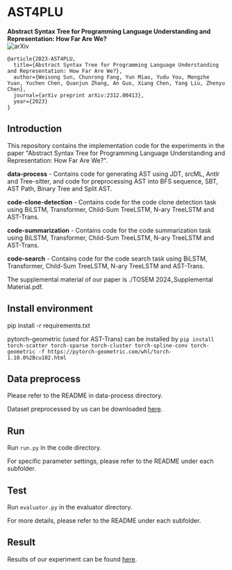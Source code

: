 # AST4PLU
**Abstract Syntax Tree for Programming Language Understanding and Representation: How Far Are We?**    
![arXiv](https://img.shields.io/badge/arXiv-2312.00413-b31b1b.svg)
```
@article{2023-AST4PLU,
  title={Abstract Syntax Tree for Programming Language Understanding and Representation: How Far Are We?},
  author={Weisong Sun, Chunrong Fang, Yun Miao, Yudu You, Mengzhe Yuan, Yuchen Chen, Quanjun Zhang, An Guo, Xiang Chen, Yang Liu, Zhenyu Chen},
  journal={arXiv preprint arXiv:2312.00413},
  year={2023}
}
```

## Introduction
This repository contains the implementation code for the experiments in the paper "Abstract Syntax Tree for Programming Language Understanding and Representation: How Far Are We?".

**data-process** - Contains code for generating AST using JDT, srcML, Antlr and Tree-sitter, and code for preprocessing AST into BFS sequence, SBT, AST Path, Binary Tree and Split AST.

**code-clone-detection** - Contains code for the code clone detection task using BiLSTM, Transformer, Child-Sum TreeLSTM, N-ary TreeLSTM and AST-Trans.

**code-summarization** - Contains code for the code summarization task using BiLSTM, Transformer, Child-Sum TreeLSTM, N-ary TreeLSTM and AST-Trans.

**code-search** - Contains code for the code search task using BiLSTM, Transformer, Child-Sum TreeLSTM, N-ary TreeLSTM and AST-Trans.

The supplemental material of our paper is ./TOSEM 2024_Supplemental Material.pdf.

## Install environment
pip install -r requirements.txt

pytorch-geometric (used for AST-Trans) can be installed by ``pip install torch-scatter torch-sparse torch-cluster torch-spline-conv torch-geometric -f https://pytorch-geometric.com/whl/torch-1.10.0%2Bcu102.html``

## Data preprocess
Please refer to the README in data-process directory.

Dataset preprocessed by us can be downloaded [here](https://drive.google.com/drive/folders/12h4SrBcqW31FsP0faXuJjo0wwO7lOTW0?usp=sharing).

## Run
Run ``run.py`` in the code directory. 

For specific parameter settings, please refer to the README under each subfolder.

## Test
Run ``evaluator.py`` in the evaluator directory. 

For more details, please refer to the README under each subfolder.

## Result
Results of our experiment can be found [here](https://drive.google.com/drive/folders/1FrBcqhKpvzfwQ1ajtwqe8xqPfMsr3_w2?usp=sharing).
